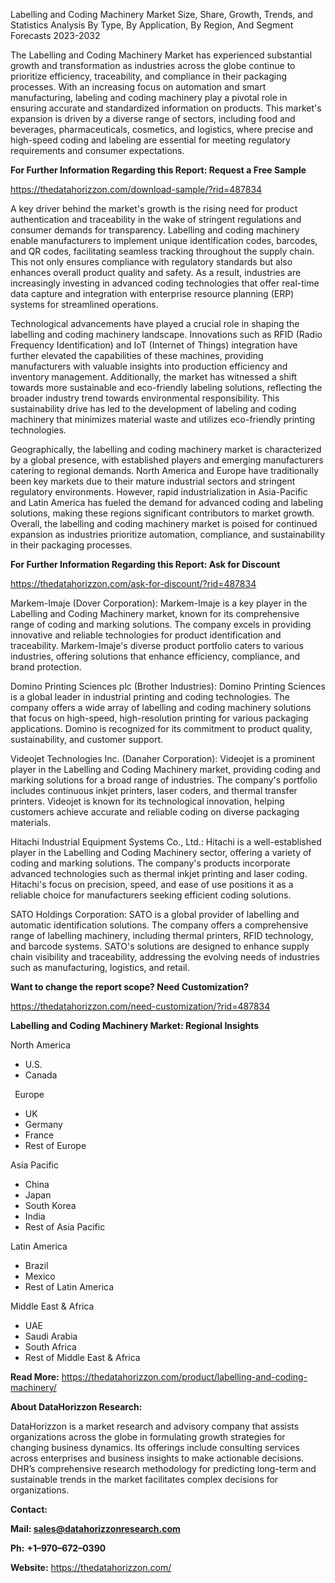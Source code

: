 ﻿Labelling and Coding Machinery Market Size, Share, Growth, Trends, and Statistics Analysis By Type, By Application, By Region, And Segment Forecasts 2023-2032

The Labelling and Coding Machinery Market has experienced substantial growth and transformation as industries across the globe continue to prioritize efficiency, traceability, and compliance in their packaging processes. With an increasing focus on automation and smart manufacturing, labeling and coding machinery play a pivotal role in ensuring accurate and standardized information on products. This market's expansion is driven by a diverse range of sectors, including food and beverages, pharmaceuticals, cosmetics, and logistics, where precise and high-speed coding and labeling are essential for meeting regulatory requirements and consumer expectations.

**For Further Information Regarding this Report: Request a Free Sample**	

<https://thedatahorizzon.com/download-sample/?rid=487834>

A key driver behind the market's growth is the rising need for product authentication and traceability in the wake of stringent regulations and consumer demands for transparency. Labelling and coding machinery enable manufacturers to implement unique identification codes, barcodes, and QR codes, facilitating seamless tracking throughout the supply chain. This not only ensures compliance with regulatory standards but also enhances overall product quality and safety. As a result, industries are increasingly investing in advanced coding technologies that offer real-time data capture and integration with enterprise resource planning (ERP) systems for streamlined operations.

Technological advancements have played a crucial role in shaping the labelling and coding machinery landscape. Innovations such as RFID (Radio Frequency Identification) and IoT (Internet of Things) integration have further elevated the capabilities of these machines, providing manufacturers with valuable insights into production efficiency and inventory management. Additionally, the market has witnessed a shift towards more sustainable and eco-friendly labeling solutions, reflecting the broader industry trend towards environmental responsibility. This sustainability drive has led to the development of labeling and coding machinery that minimizes material waste and utilizes eco-friendly printing technologies.

Geographically, the labelling and coding machinery market is characterized by a global presence, with established players and emerging manufacturers catering to regional demands. North America and Europe have traditionally been key markets due to their mature industrial sectors and stringent regulatory environments. However, rapid industrialization in Asia-Pacific and Latin America has fueled the demand for advanced coding and labeling solutions, making these regions significant contributors to market growth. Overall, the labelling and coding machinery market is poised for continued expansion as industries prioritize automation, compliance, and sustainability in their packaging processes.

**For Further Information Regarding this Report: Ask for Discount**	

<https://thedatahorizzon.com/ask-for-discount/?rid=487834>

Markem-Imaje (Dover Corporation): Markem-Imaje is a key player in the Labelling and Coding Machinery market, known for its comprehensive range of coding and marking solutions. The company excels in providing innovative and reliable technologies for product identification and traceability. Markem-Imaje's diverse product portfolio caters to various industries, offering solutions that enhance efficiency, compliance, and brand protection.

Domino Printing Sciences plc (Brother Industries): Domino Printing Sciences is a global leader in industrial printing and coding technologies. The company offers a wide array of labelling and coding machinery solutions that focus on high-speed, high-resolution printing for various packaging applications. Domino is recognized for its commitment to product quality, sustainability, and customer support.

Videojet Technologies Inc. (Danaher Corporation): Videojet is a prominent player in the Labelling and Coding Machinery market, providing coding and marking solutions for a broad range of industries. The company's portfolio includes continuous inkjet printers, laser coders, and thermal transfer printers. Videojet is known for its technological innovation, helping customers achieve accurate and reliable coding on diverse packaging materials.

Hitachi Industrial Equipment Systems Co., Ltd.: Hitachi is a well-established player in the Labelling and Coding Machinery sector, offering a variety of coding and marking solutions. The company's products incorporate advanced technologies such as thermal inkjet printing and laser coding. Hitachi's focus on precision, speed, and ease of use positions it as a reliable choice for manufacturers seeking efficient coding solutions.

SATO Holdings Corporation: SATO is a global provider of labelling and automatic identification solutions. The company offers a comprehensive range of labelling machinery, including thermal printers, RFID technology, and barcode systems. SATO's solutions are designed to enhance supply chain visibility and traceability, addressing the evolving needs of industries such as manufacturing, logistics, and retail.

**Want to change the report scope? Need Customization?**

<https://thedatahorizzon.com/need-customization/?rid=487834>

**Labelling and Coding Machinery Market: Regional Insights**

North America

- U.S.
- Canada

` `Europe

- UK
- Germany
- France
- Rest of Europe

Asia Pacific	

- China
- Japan
- South Korea
- India
- Rest of Asia Pacific

Latin America

- Brazil
- Mexico
- Rest of Latin America

Middle East & Africa

- UAE
- Saudi Arabia
- South Africa
- Rest of Middle East & Africa

**Read More:** <https://thedatahorizzon.com/product/labelling-and-coding-machinery/>

**About DataHorizzon Research:**

DataHorizzon is a market research and advisory company that assists organizations across the globe in formulating growth strategies for changing business dynamics. Its offerings include consulting services across enterprises and business insights to make actionable decisions. DHR’s comprehensive research methodology for predicting long-term and sustainable trends in the market facilitates complex decisions for organizations.

**Contact:**

**Mail: <sales@datahorizzonresearch.com>**

**Ph:** **+1–970–672–0390**

**Website:** <https://thedatahorizzon.com/>


